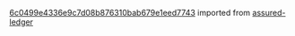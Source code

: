 [6c0499e4336e9c7d08b876310bab679e1eed7743](https://github.com/insolar/assured-ledger/commit/6c0499e4336e9c7d08b876310bab679e1eed7743) imported from [assured-ledger](https://github.com/insolar/assured-ledger)
